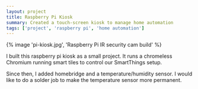 ```yaml
---
layout: project
title: Raspberry Pi Kiosk
summary: Created a touch-screen kiosk to manage home automation
tags: ['project', 'raspberry pi', 'home automation']
---
```


{% image 'pi-kiosk.jpg', 'Raspberry Pi IR security cam build' %}

I built this raspberry pi kiosk as a small project. It runs a chromeless Chromium running smart tiles to control our SmartThings setup.

Since then, I added homebridge and a temperature/humidity sensor. I would like to do a solder job to make the temperature sensor more permanent.
